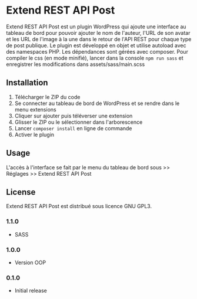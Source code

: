 ﻿# Extend REST API Post

Extend REST API Post est un plugin WordPress qui ajoute une interface au tableau de bord pour pouvoir ajouter le nom de l'auteur, l'URL de son avatar et les URL de l'image à la une dans le retour de l'API REST pour chaque type de post publique.
Le plugin est développé en objet et utilise autoload avec des namespaces PHP. Les dépendances sont gérées avec composer.
Pour compiler le css (en mode minifié), lancer dans la console `npm run sass` et enregistrer les modifications dans assets/sass/main.scss


## Installation

1.	Télécharger le ZIP du code
1.	Se connecter au tableau de bord de WordPress et se rendre dans le menu extensions
1.	Cliquer sur ajouter puis téléverser une extension
1.  Glisser le ZIP ou le sélectionner dans l'arborescence
1. 	Lancer `composer install` en ligne de commande
1.  Activer le plugin

## Usage

L'accès à l'interface se fait par le menu du tableau de bord sous >> Réglages >> Extend REST API Post

## License

Extend REST API Post est distribué sous licence GNU GPL3.

### 1.1.0
* SASS

### 1.0.0
* Version OOP

### 0.1.0
* Initial release

